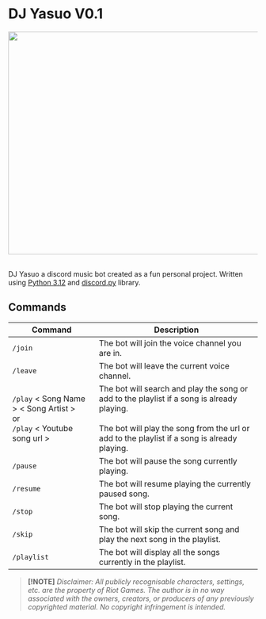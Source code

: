 # DJ Yasuo V0.1

<center><img src='https://blogger.googleusercontent.com/img/b/R29vZ2xl/AVvXsEhfT_PDIcDSUSDxgaPI2HRaE4_QMlcnoiFPl9pznBO8DSE7Wk1DjpcHIjenbZIS-lQV5ErA2woRxi2Z3f2cphaIcmUSL814GuzaamvnfXaQN4wuN7Tatk6nvv16jXK_Vuewxlm7t2Cnr6ye/w919-h516-p-k-no-nu/dj-yasuo-true-damage-uhdpaper.com-4K-5.1376-wp.thumbnail.jpg' width="800" height="450"></center> <br>

DJ Yasuo a discord music bot created as a fun personal project. Written using [Python 3.12](https://www.python.org/downloads/release/python-3120/) and [discord.py](https://discordpy.readthedocs.io/en/stable/) library.

## Commands
| Command | Description |
| ------------------- | ----------------------------------------------- |
| <code>/join</code>  | The bot will join the voice channel you are in. |
| <code>/leave</code> | The bot will leave the current voice channel. |
| <code>/play</code> < Song Name > < Song Artist > <br> or <br> <code>/play</code> < Youtube song url >| The bot will search and play the song or add to the playlist if a song is already playing. <br> <br> The bot will play the song from the url or add to the playlist if a song is already playing. |
| <code>/pause</code> | The bot will pause the song currently playing. |
| <code>/resume</code> | The bot will resume playing the currently paused song. |
| <code>/stop</code> | The bot will stop playing the current song. |
| <code>/skip</code> | The bot will skip the current song and play the next song in the playlist. |
| <code>/playlist</code> | The bot will display all the songs currently in the playlist. |

> **[!NOTE]**
> <em>Disclaimer: All publicly recognisable characters, settings, etc. are the property of Riot Games. The author is in no way associated with the owners, creators, or producers of any previously copyrighted material. No copyright infringement is intended.</em>
